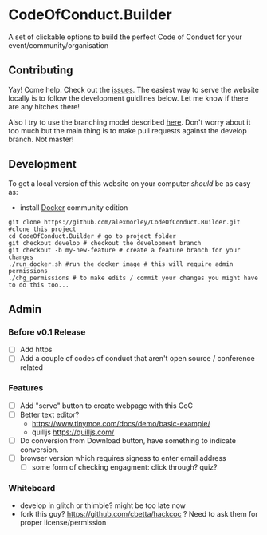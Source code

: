 # CodeOfConduct.Builder

A set of clickable options to build the perfect Code of Conduct for your event/community/organisation

## Contributing
Yay! Come help. Check out the [issues](https://github.com/alexmorley/CodeOfConduct.Builder/issues). The easiest way to serve the website locally is to follow the development guidlines below. Let me know if there are any hitches there!

Also I try to use the branching model described [here](http://nvie.com/posts/a-successful-git-branching-model/). Don't worry about it too much but the main thing is to make pull requests against the develop branch. Not master!

## Development
To get a local version of this website on your computer *should* be as easy as:
- install [Docker](docker.io) community edition
```
git clone https://github.com/alexmorley/CodeOfConduct.Builder.git #clone this project
cd CodeOfConduct.Builder # go to project folder
git checkout develop # checkout the development branch
git checkout -b my-new-feature # create a feature branch for your changes 
./run_docker.sh #run the docker image # this will require admin permissions
./chg_permissions # to make edits / commit your changes you might have to do this too... 
```

## Admin
### Before v0.1 Release
- [ ] Add https
- [ ] Add a couple of codes of conduct that aren't open source / conference related

### Features
- [ ] Add "serve" button to create webpage with this CoC
- [ ] Better text editor?
    - https://www.tinymce.com/docs/demo/basic-example/
    - quilljs https://quilljs.com/
- [ ] Do conversion from Download button, have something to indicate conversion.
- [ ] browser version which requires signess to enter email address
  - [ ] some form of checking engagment: click through? quiz?

### Whiteboard
- develop in glitch or thimble? might be too late now
- fork this guy? https://github.com/cbetta/hackcoc ? Need to ask them for proper license/permission
